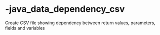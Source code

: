 # -java_data_dependency_csv
Create CSV file showing dependency between return values, parameters, fields and variables
